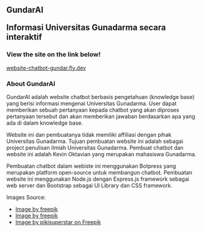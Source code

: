 ## GundarAI <p>Informasi Universitas Gunadarma secara interaktif</p>

### View the site on the link below!
<a href="https://website-chatbot-gundar.fly.dev/
" target="_blank">website-chatbot-gundar.fly.dev</a>

### About GundarAI
<p>GundarAI adalah website chatbot berbasis pengetahuan (knowledge base) yang berisi informasi mengenai Universitas Gunadarma. User dapat memberikan sebuah pertanyaan kepada chatbot yang akan diproses pertanyaan tersebut dan akan memberikan jawaban berdasarkan apa yang ada di dalam knowledge base.</p>
    
<p>Website ini dan pembuatanya tidak memiliki affiliasi dengan pihak Universitas Gunadarma. Tujuan pembuatan website ini adalah sebagai project penulisan ilmiah Universitas Gunadarma. Pembuat chatbot dan website ini adalah Kevin Oktavian yang merupakan mahasiswa Gunadarma. </p>
        
<p>Pembuatan chatbot dalam webiste ini menggunakan Botpress yang merupakan platform open-source untuk membangun chatbot. Pembuatan website ini menggunakan Node.js dengan Express.js framework sebagai web server dan Bootstrap sebagai UI Library dan CSS framework.</p>

<p>Images Source:</p> 
<ul>
    <li><a href="https://www.freepik.com/free-vector/antigravity-technology-with-elements_3912562.htm#fromView=search&page=1&position=0&uuid=81616f99-8ac5-4d30-b5e5-5af800b0a6e6" target="_blank">Image by freepik</a></li>
    <li><a href="https://www.freepik.com/free-vector/hand-drawn-flat-design-sales-representative-illustration_25046911.htm" target="_blank">Image by freepik</a></li>
    <li><a href="https://www.freepik.com/free-vector/flat-hand-drawn-people-starting-business-project_12810448.htm#fromView=search&page=1&position=1&uuid=63ed555d-be09-4eb3-ad7c-4aae04f5ddb9" target="_blank">Image by pikisuperstar on Freepik</a></li>
</ul>